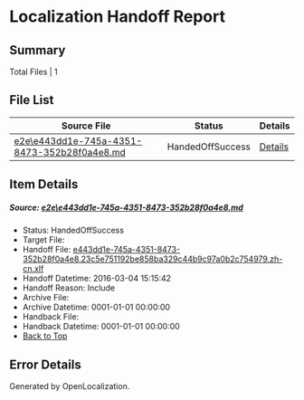 # <a name='report-top'></a> Localization Handoff Report

## Summary
 Total Files | 1

## File List
 Source File | Status | Details 
 ----------- | ------ | ------- 
 [e2e\e443dd1e-745a-4351-8473-352b28f0a4e8.md](https://github.com/OpenLocalizationTest/oltest/blob/1db64c572b720fd95fb7777afc0942bc45ebebdc/e2e/e443dd1e-745a-4351-8473-352b28f0a4e8.md) | HandedOffSuccess | [Details](#419c48445fa01d90763f242e78ee218f8b0571531)

## Item Details
##### <a name='419c48445fa01d90763f242e78ee218f8b0571531'></a> Source: [e2e\e443dd1e-745a-4351-8473-352b28f0a4e8.md](https://github.com/OpenLocalizationTest/oltest/blob/1db64c572b720fd95fb7777afc0942bc45ebebdc/e2e/e443dd1e-745a-4351-8473-352b28f0a4e8.md)
* Status: HandedOffSuccess
* Target File: 
* Handoff File: [e443dd1e-745a-4351-8473-352b28f0a4e8.23c5e751192be858ba329c44b9c97a0b2c754979.zh-cn.xlf](https://github.com/OpenLocalizationTestOrg/olhandoff/blob/02cf303eded9d1a4ed3c13d9bd77ae9c9dc42316/ol-handoff/OpenLocalizationTestOrg/oltest.zh-cn/qimu/ht/e443dd1e-745a-4351-8473-352b28f0a4e8.23c5e751192be858ba329c44b9c97a0b2c754979.zh-cn.xlf)
* Handoff Datetime: 2016-03-04 15:15:42
* Handoff Reason: Include
* Archive File: 
* Archive Datetime: 0001-01-01 00:00:00
* Handback File: 
* Handback Datetime: 0001-01-01 00:00:00
* [Back to Top](#report-top)


## Error Details

Generated by OpenLocalization.
